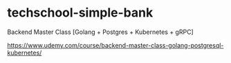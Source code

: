 # techschool-simple-bank

Backend Master Class [Golang + Postgres + Kubernetes + gRPC]

https://www.udemy.com/course/backend-master-class-golang-postgresql-kubernetes/
